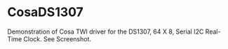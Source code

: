 CosaDS1307
====

Demonstration of Cosa TWI driver for the DS1307, 64 X 8, Serial I2C Real-Time Clock. See Screenshot.



